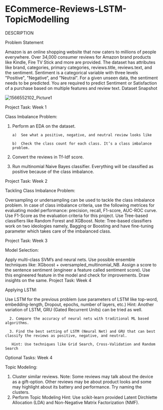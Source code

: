 # ECommerce-Reviews-LSTM-TopicModelling
DESCRIPTION

Problem Statement

Amazon is an online shopping website that now caters to millions of people everywhere. Over 34,000 consumer reviews for Amazon brand products like Kindle, Fire TV Stick and more are provided. 
The dataset has attributes like brand, categories, primary categories, reviews.title, reviews.text, and the sentiment. Sentiment is a categorical variable with three levels "Positive", "Negative“, and "Neutral". For a given unseen data, the sentiment needs to be predicted.
You are required to predict Sentiment or Satisfaction of a purchase based on multiple features and review text.
Dataset Snapshot

![1566552102_Picture1](https://user-images.githubusercontent.com/52888997/125187524-adbaed00-e24d-11eb-8bda-5cda2236a069.png)




Project Task: Week 1

Class Imbalance Problem:

1. Perform an EDA on the dataset.

       a)  See what a positive, negative, and neutral review looks like

       b)  Check the class count for each class. It’s a class imbalance problem.

2. Convert the reviews in Tf-Idf score.

3. Run multinomial Naive Bayes classifier. Everything will be classified as positive because of the class imbalance.

Project Task: Week 2

Tackling Class Imbalance Problem:

Oversampling or undersampling can be used to tackle the class imbalance problem. 
In case of class imbalance criteria, use the following metrices for evaluating model performance: precision, recall, F1-score, AUC-ROC curve. Use F1-Score as the evaluation criteria for this      project.
Use Tree-based classifiers like Random Forest and XGBoost.
       Note: Tree-based classifiers work on two ideologies namely, Bagging or Boosting and have fine-tuning parameter which takes care of the imbalanced class.

Project Task: Week 3

Model Selection:

Apply multi-class SVM’s and neural nets.
Use possible ensemble techniques like: XGboost + oversampled_multinomial_NB.
Assign a score to the sentence sentiment (engineer a feature called sentiment score). Use this engineered feature in the model and check for improvements. Draw insights on the same.
Project Task: Week 4

Applying LSTM:

Use LSTM for the previous problem (use parameters of LSTM like top-word, embedding-length, Dropout, epochs, number of layers, etc.)
       Hint: Another variation of LSTM, GRU (Gated Recurrent Units) can be tried as well.

      2. Compare the accuracy of neural nets with traditional ML based algorithms.

      3. Find the best setting of LSTM (Neural Net) and GRU that can best classify the reviews as positive, negative, and neutral. 

       Hint: Use techniques like Grid Search, Cross-Validation and Random Search

Optional Tasks: Week 4

Topic Modeling:

   1. Cluster similar reviews.
       Note: Some reviews may talk about the device as a gift-option. Other reviews may be about product looks and some may
          highlight about its battery and performance. Try naming the clusters.
   2. Perform Topic Modeling
       Hint: Use scikit-learn provided Latent Dirchlette Allocation (LDA) and Non-Negative Matrix Factorization (NMF).

